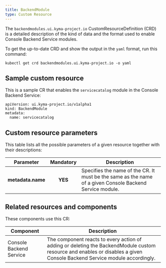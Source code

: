 ```yaml
---
title: BackendModule
type: Custom Resource
---
```


The `backendmodules.ui.kyma-project.io` CustomResourceDefinition (CRD) is a detailed description of the kind of data and the format used to enable Console Backend Service modules.

To get the up-to-date CRD and show the output in the `yaml` format, run this command:

```
kubectl get crd backendmodules.ui.kyma-project.io -o yaml
```

## Sample custom resource

This is a sample CR that enables the `servicecatalog` module in the Console Backend Service:

```
apiVersion: ui.kyma-project.io/v1alpha1
kind: BackendModule
metadata:
  name: servicecatalog
```

## Custom resource parameters

This table lists all the possible parameters of a given resource together with their descriptions:

| Parameter   |      Mandatory      |  Description |
|----------|:-------------:|------|
| **metadata.name** |    **YES**   | Specifies the name of the CR. It must be the same as the name of a given Console Backend Service module. |

## Related resources and components

These components use this CR:

| Component   |   Description |
|----------|------|
| Console Backend Service |  The component reacts to every action of adding or deleting the BackendModule custom resource and enables or disables a given Console Backend Service module accordingly. |
